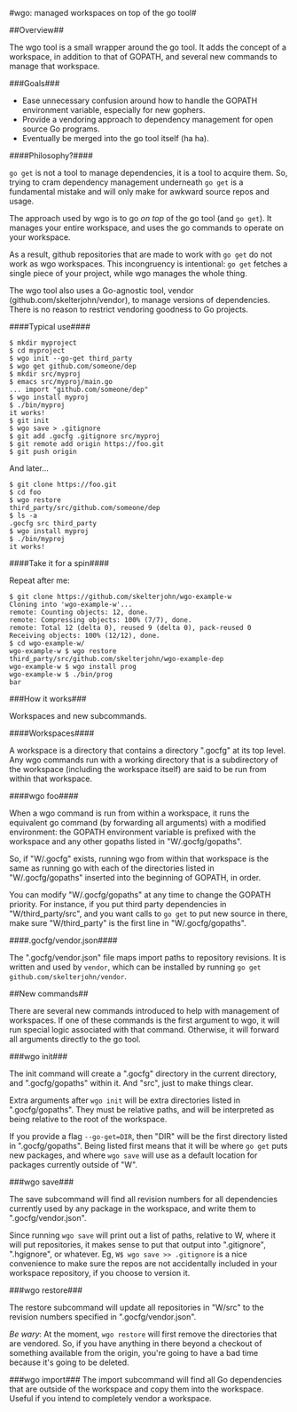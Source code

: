 #wgo: managed workspaces on top of the go tool#

##Overview##

The wgo tool is a small wrapper around the go tool. It adds the concept of a workspace, in addition to that of GOPATH, and several new commands to manage that workspace.

###Goals###

- Ease unnecessary confusion around how to handle the GOPATH environment variable, especially for new gophers.
- Provide a vendoring approach to dependency management for open source Go programs.
- Eventually be merged into the go tool itself (ha ha).

####Philosophy?####

`go get` is not a tool to manage dependencies, it is a tool to acquire them. So, trying to cram dependency management underneath `go get` is a fundamental mistake and will only make for awkward source repos and usage.

The approach used by wgo is to go *on top* of the go tool (and `go get`). It manages your entire workspace, and uses the go commands to operate on your workspace.

As a result, github repositories that are made to work with `go get` do not work as wgo workspaces. This incongruency is intentional: `go get` fetches a single piece of your project, while wgo manages the whole thing.

The wgo tool also uses a Go-agnostic tool, vendor (github.com/skelterjohn/vendor), to manage versions of dependencies. There is no reason to restrict vendoring goodness to Go projects.

####Typical use####

```
$ mkdir myproject
$ cd myproject
$ wgo init --go-get third_party
$ wgo get github.com/someone/dep
$ mkdir src/myproj
$ emacs src/myproj/main.go
... import "github.com/someone/dep"
$ wgo install myproj
$ ./bin/myproj
it works!
$ git init
$ wgo save > .gitignore
$ git add .gocfg .gitignore src/myproj
$ git remote add origin https://foo.git
$ git push origin
```
And later...
```
$ git clone https://foo.git
$ cd foo
$ wgo restore
third_party/src/github.com/someone/dep
$ ls -a
.gocfg src third_party
$ wgo install myproj
$ ./bin/myproj
it works!
```

####Take it for a spin####

Repeat after me:
```
$ git clone https://github.com/skelterjohn/wgo-example-w
Cloning into 'wgo-example-w'...
remote: Counting objects: 12, done.
remote: Compressing objects: 100% (7/7), done.
remote: Total 12 (delta 0), reused 9 (delta 0), pack-reused 0
Receiving objects: 100% (12/12), done.
$ cd wgo-example-w/
wgo-example-w $ wgo restore
third_party/src/github.com/skelterjohn/wgo-example-dep
wgo-example-w $ wgo install prog
wgo-example-w $ ./bin/prog
bar
```

###How it works###

Workspaces and new subcommands.

####Workspaces####

A workspace is a directory that contains a directory ".gocfg" at its top level. Any wgo commands run with a working directory that is a subdirectory of the workspace (including the workspace itself) are said to be run from within that workspace.

####wgo foo####

When a wgo command is run from within a workspace, it runs the equivalent go command (by forwarding all arguments) with a modified environment: the GOPATH environment variable is prefixed with the workspace and any other gopaths listed in "W/.gocfg/gopaths".

So, if "W/.gocfg" exists, running wgo from within that workspace is the same as running go with each of the directories listed in "W/.gocfg/gopaths" inserted into the beginning of GOPATH, in order.

You can modify "W/.gocfg/gopaths" at any time to change the GOPATH priority. For instance, if you put third party dependencies in "W/third_party/src", and you want calls to `go get` to put new source in there, make sure "W/third_party" is the first line in "W/.gocfg/gopaths".

####.gocfg/vendor.json####

The ".gocfg/vendor.json" file maps import paths to repository revisions. It is written and used by `vendor`, which can be installed by running `go get github.com/skelterjohn/vendor`.

##New commands##

There are several new commands introduced to help with management of workspaces. If one of these commands is the first argument to wgo, it will run special logic associated with that command. Otherwise, it will forward all arguments directly to the go tool.

###wgo init###

The init command will create a ".gocfg" directory in the current directory, and ".gocfg/gopaths" within it. And "src", just to make things clear.

Extra arguments after `wgo init` will be extra directories listed in ".gocfg/gopaths". They must be relative paths, and will be interpreted as being relative to the root of the workspace.

If you provide a flag `--go-get=DIR`, then "DIR" will be the first directory listed in ".gocfg/gopaths". Being listed first means that it will be where `go get` puts new packages, and where `wgo save` will use as a default location for packages currently outside of "W".

###wgo save###

The save subcommand will find all revision numbers for all dependencies currently used by any package in the workspace, and write them to ".gocfg/vendor.json".

Since running `wgo save` will print out a list of paths, relative to W, where it will put repositories, it makes sense to put that output into ".gitignore", ".hgignore", or whatever. Eg, `W$ wgo save >> .gitignore` is a nice convenience to make sure the repos are not accidentally included in your workspace repository, if you choose to version it.

###wgo restore###

The restore subcommand will update all repositories in "W/src" to the revision numbers specified in ".gocfg/vendor.json".

*Be wary*: At the moment, `wgo restore` will first remove the directories that are vendored. So, if you have anything in there beyond a checkout of something available from the origin, you're going to have a bad time because it's going to be deleted.

###wgo import###
The import subcommand will find all Go dependencies that are outside of the workspace and copy them into the workspace. Useful if you intend to completely vendor a workspace.
